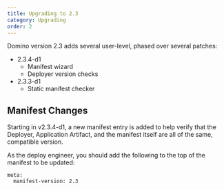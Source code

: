 ```yaml
---
title: Upgrading to 2.3
category: Upgrading
order: 2
---
```


Domino version 2.3 adds several user-level, phased over several patches:

- 2.3.4-d1
    - Manifest wizard
    - Deployer version checks
- 2.3.3-d1
    - Static manifest checker

## Manifest Changes

Starting in v2.3.4-d1, a new manifest entry is added to help verify that the Deployer, Application Artifact, and the manifest itself are all of the same, compatible version.

As the deploy engineer, you should add the following to the top of the manifest to be updated:

```
meta:
  manifest-version: 2.3
```





